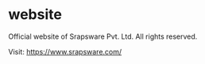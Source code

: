 # website
Official website of  Srapsware Pvt. Ltd. All rights reserved.

Visit: https://www.srapsware.com/